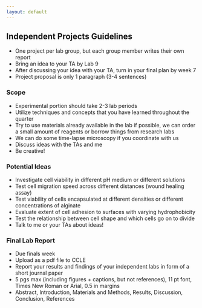 ```yaml
---
layout: default
---
```


## Independent Projects Guidelines

- One project per lab group, but each group member writes their own report
- Bring an idea to your TA by Lab 9
- After discussing your idea with your TA, turn in your final plan by week 7
- Project proposal is only 1 paragraph (3-4 sentences)

### Scope

- Experimental portion should take 2-3 lab periods
- Utilize techniques and concepts that you have learned throughout the quarter
- Try to use materials already available in the lab if possible, we can order a small amount of reagents or borrow things from research labs
- We can do some time-lapse microscopy if you coordinate with us
- Discuss ideas with the TAs and me
- Be creative!

### Potential Ideas

- Investigate cell viability in different pH medium or different solutions
- Test cell migration speed across different distances (wound healing assay)
- Test viability of cells encapsulated at different densities or different concentrations of alginate
- Evaluate extent of cell adhesion to surfaces with varying hydrophobicity
- Test the relationship between cell shape and which cells go on to divide
- Talk to me or your TAs about ideas!

### Final Lab Report

- Due finals week
- Upload as a pdf file to CCLE
- Report your results and findings of your independent labs in form of a short journal paper
- 5 pgs max (including figures + captions, but not references), 11 pt font, Times New Roman or Arial, 0.5 in margins
- Abstract, Introduction, Materials and Methods, Results, Discussion, Conclusion, References
